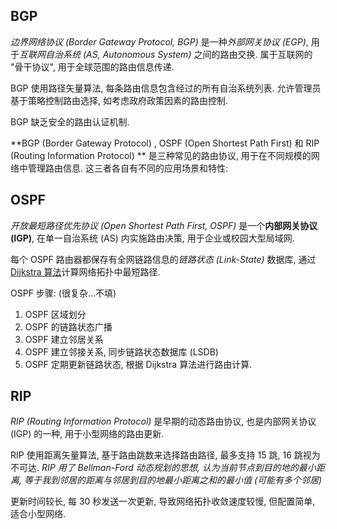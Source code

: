 ## BGP

*边界网络协议 (Border Gateway Protocol, BGP)* 是一种*外部网关协议 (EGP)*, 用于*互联网自治系统 (AS, Autonomous System)* 之间的路由交换. 属于互联网的 "骨干协议", 用于全球范围的路由信息传递. 

BGP 使用路径矢量算法, 每条路由信息包含经过的所有自治系统列表. 允许管理员基于策略控制路由选择, 如考虑政府政策因素的路由控制.

BGP 缺乏安全的路由认证机制.

**BGP (Border Gateway Protocol) , OSPF (Open Shortest Path First) 和 RIP (Routing Information Protocol) ** 是三种常见的路由协议, 用于在不同规模的网络中管理路由信息. 这三者各自有不同的应用场景和特性:

## OSPF  

*开放最短路径优先协议 (Open Shortest Path First, OSPF)* 是一个**内部网关协议 (IGP)**, 在单一自治系统 (AS) 内实施路由决策, 用于企业或校园大型局域网.

每个 OSPF 路由器都保存有全网链路信息的*链路状态 (Link-State)* 数据库, 通过 [Dijkstra 算法](../../Algorithm/图论/最短路径算法.md)计算网络拓扑中最短路径.

OSPF 步骤: (很复杂...不填)
1. OSPF 区域划分
2. OSPF 的链路状态广播
3. OSPF 建立邻居关系
4. OSPF 建立邻接关系, 同步链路状态数据库 (LSDB)
5. OSPF 定期更新链路状态, 根据 Dijkstra 算法进行路由计算.

## RIP 

*RIP (Routing Information Protocol)* 是早期的动态路由协议, 也是内部网关协议 (IGP) 的一种, 用于小型网络的路由更新. 

RIP 使用距离矢量算法, 基于路由跳数来选择路由路径, 最多支持 15 跳, 16 跳视为不可达. *RIP 用了 Bellman-Ford 动态规划的思想, 认为当前节点到目的地的最小距离, 等于我到邻居的距离与邻居到目的地最小距离之和的最小值 (可能有多个邻居)*

更新时间较长, 每 30 秒发送一次更新, 导致网络拓扑收敛速度较慢, 但配置简单, 适合小型网络.